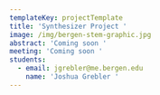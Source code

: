 ```yaml
---
templateKey: projectTemplate
title: 'Synthesizer Project '
image: /img/bergen-stem-graphic.jpg
abstract: 'Coming soon '
meeting: 'Coming soon '
students:
  - email: jgrebler@me.bergen.edu
    name: 'Joshua Grebler '
---
```


